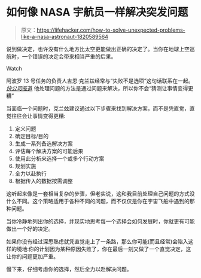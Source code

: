 # 如何像 NASA 宇航员一样解决突发问题

> 原文：<https://lifehacker.com/how-to-solve-unexpected-problems-like-a-nasa-astronaut-1820589564>

说到做决定，也许没有什么地方比太空更能做出正确的决定了。当你在地球上空巡航时，一个错误的决定会带来相当严重的后果。

Watch

阿波罗 13 号任务的负责人吉恩·克兰兹经常与“失败不是选项”这句话联系在一起。 [*快公司*报道](https://www.fastcompany.com/3031498/problem-solving-lessons-from-nasa) 他处理问题的方法是通过问题来解决，所以你不会“猜测让事情变得更糟”

当面临一个问题时，克兰兹建议通过以下步骤来找到解决方案，而不是凭直觉，直觉往往会让事情变得更糟:

1.  定义问题
2.  确定目标/目的
3.  生成一系列备选解决方案
4.  评估每个解决方案的可能后果
5.  使用此分析来选择一个或多个行动方案
6.  规划实施
7.  全力以赴执行
8.  根据传入的数据按需调整

这听起来像是一套相当复杂的步骤，但老实说，这和我目前处理自己问题的方式没什么不同。这个策略适用于各种不同的问题，而不仅仅是你在宇宙飞船中遇到的那种问题。

当你冷静地列出你的选择，并现实地思考每一个选择会如何发展时，你就更有可能做出一个好的决定。

如果你没有经过深思熟虑就凭直觉走上了一条路，那么你可能(而且经常)会陷入这样的境地:你的计划因为某种原因失败了，你在最后一刻又做了一个直觉决定，这让你的问题更加严重。

慢下来，仔细考虑你的选择，然后全力以赴解决问题。